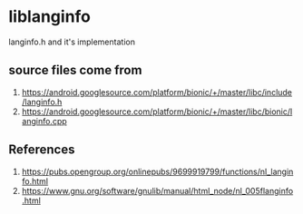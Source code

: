 # liblanginfo
langinfo.h and it's implementation

## source files come from
1. https://android.googlesource.com/platform/bionic/+/master/libc/include/langinfo.h
2. https://android.googlesource.com/platform/bionic/+/master/libc/bionic/langinfo.cpp

## References
1. https://pubs.opengroup.org/onlinepubs/9699919799/functions/nl_langinfo.html
2. https://www.gnu.org/software/gnulib/manual/html_node/nl_005flanginfo.html
